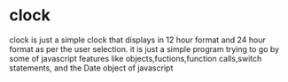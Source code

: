 # clock
clock is just a simple clock that displays in 12 hour format and 24 hour format as per the user selection.
it is just a simple program trying to go by some of javascript features like objects,fuctions,function calls,switch statements, and the Date object of javascript
